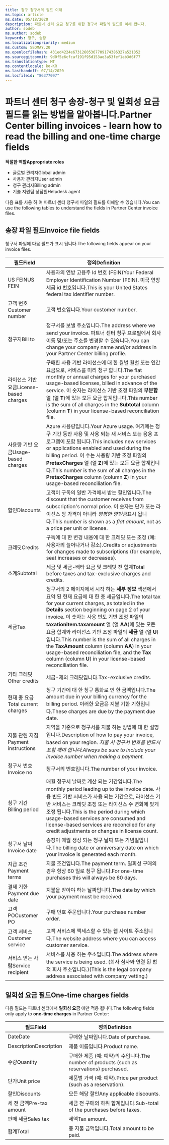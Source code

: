 ```yaml
---
title: 청구 청구서의 필드 이해
ms.topic: article
ms.date: 05/18/2020
description: 파트너 센터 요금 청구를 위한 청구서 파일의 필드를 이해 합니다.
author: sodeb
ms.author: sodeb
keywords: 청구, 송장
ms.localizationpriority: medium
ms.custom: SEOMAY.20
ms.openlocfilehash: 431ed4224e67312605367709174386327a521052
ms.sourcegitcommit: 9d0f5e6cfcaf191f95d153ae3a53fef1ab3d6f77
ms.translationtype: MT
ms.contentlocale: ko-KR
ms.lasthandoff: 07/14/2020
ms.locfileid: "86377097"
---
```

# <a name="partner-center-billing-invoices---learn-how-to-read-the-billing-and-one-time-charge-fields"></a><span data-ttu-id="e12ec-104">파트너 센터 청구 송장-청구 및 일회성 요금 필드를 읽는 방법을 알아봅니다.</span><span class="sxs-lookup"><span data-stu-id="e12ec-104">Partner Center billing invoices - learn how to read the billing and one-time charge fields</span></span>

<span data-ttu-id="e12ec-105">**적절한 역할**</span><span class="sxs-lookup"><span data-stu-id="e12ec-105">**Appropriate roles**</span></span>

- <span data-ttu-id="e12ec-106">글로벌 관리자</span><span class="sxs-lookup"><span data-stu-id="e12ec-106">Global admin</span></span>
- <span data-ttu-id="e12ec-107">사용자 관리자</span><span class="sxs-lookup"><span data-stu-id="e12ec-107">User admin</span></span>
- <span data-ttu-id="e12ec-108">청구 관리자</span><span class="sxs-lookup"><span data-stu-id="e12ec-108">Billing admin</span></span>
- <span data-ttu-id="e12ec-109">기술 지원팀 상담원</span><span class="sxs-lookup"><span data-stu-id="e12ec-109">Helpdesk agent</span></span>

<span data-ttu-id="e12ec-110">다음 표를 사용 하 여 파트너 센터 청구서 파일의 필드를 이해할 수 있습니다.</span><span class="sxs-lookup"><span data-stu-id="e12ec-110">You can use the following tables to understand the fields in Partner Center invoice files.</span></span>

## <a name="invoice-file-fields"></a><span data-ttu-id="e12ec-111">송장 파일 필드</span><span class="sxs-lookup"><span data-stu-id="e12ec-111">Invoice file fields</span></span>

<span data-ttu-id="e12ec-112">청구서 파일에 다음 필드가 표시 됩니다.</span><span class="sxs-lookup"><span data-stu-id="e12ec-112">The following fields appear on your invoice files.</span></span>

| <span data-ttu-id="e12ec-113">필드</span><span class="sxs-lookup"><span data-stu-id="e12ec-113">Field</span></span> | <span data-ttu-id="e12ec-114">정의</span><span class="sxs-lookup"><span data-stu-id="e12ec-114">Definition</span></span> |
| ----- | ---------- |
| <span data-ttu-id="e12ec-115">US FEIN</span><span class="sxs-lookup"><span data-stu-id="e12ec-115">US FEIN</span></span> | <span data-ttu-id="e12ec-116">사용자의 연방 고용주 Id 번호 (FEIN)</span><span class="sxs-lookup"><span data-stu-id="e12ec-116">Your Federal Employer Identification Number (FEIN).</span></span> <span data-ttu-id="e12ec-117">미국 연방 세금 id 번호입니다.</span><span class="sxs-lookup"><span data-stu-id="e12ec-117">This is your United States federal tax identifier number.</span></span> |
| <span data-ttu-id="e12ec-118">고객 번호</span><span class="sxs-lookup"><span data-stu-id="e12ec-118">Customer number</span></span> | <span data-ttu-id="e12ec-119">고객 번호입니다.</span><span class="sxs-lookup"><span data-stu-id="e12ec-119">Your customer number.</span></span> |
| <span data-ttu-id="e12ec-120">청구지</span><span class="sxs-lookup"><span data-stu-id="e12ec-120">Bill to</span></span> | <span data-ttu-id="e12ec-121">청구서를 보낼 주소입니다.</span><span class="sxs-lookup"><span data-stu-id="e12ec-121">The address where we send your invoice.</span></span> <span data-ttu-id="e12ec-122">파트너 센터 청구 프로필에서 회사 이름 및/또는 주소를 변경할 수 있습니다.</span><span class="sxs-lookup"><span data-stu-id="e12ec-122">You can change your company name and/or address in your Partner Center billing profile.</span></span> |
| <span data-ttu-id="e12ec-123">라이선스 기반 요금</span><span class="sxs-lookup"><span data-stu-id="e12ec-123">License-based charges</span></span> | <span data-ttu-id="e12ec-124">구매한 사용 기반 라이선스에 대 한 월별 월별 또는 연간 요금으로, 서비스를 미리 청구 합니다.</span><span class="sxs-lookup"><span data-stu-id="e12ec-124">The flat monthly or annual charges for your purchased usage-based licenses, billed in advance of the service.</span></span> <span data-ttu-id="e12ec-125">이 숫자는 라이선스 기반 조정 파일의 **부분합** 열 (열 **T**)에 있는 모든 요금 합계입니다.</span><span class="sxs-lookup"><span data-stu-id="e12ec-125">This number is the sum of all charges in the **Subtotal** column (column **T**) in your license-based reconciliation file.</span></span> |
| <span data-ttu-id="e12ec-126">사용량 기반 요금</span><span class="sxs-lookup"><span data-stu-id="e12ec-126">Usage-based charges</span></span> | <span data-ttu-id="e12ec-127">Azure 사용량입니다.</span><span class="sxs-lookup"><span data-stu-id="e12ec-127">Your Azure usage.</span></span> <span data-ttu-id="e12ec-128">여기에는 청구 기간 동안 사용 및 사용 되는 새 서비스 또는 응용 프로그램이 포함 됩니다.</span><span class="sxs-lookup"><span data-stu-id="e12ec-128">This includes new services or applications enabled and used during the billing period.</span></span> <span data-ttu-id="e12ec-129">이 수는 사용량 기반 조정 파일의 **PretaxCharges** 열 (열 **Z**)에 있는 모든 요금 합계입니다.</span><span class="sxs-lookup"><span data-stu-id="e12ec-129">This number is the sum of all charges in the **PretaxCharges** column (column **Z**) in your usage-based reconciliation file.</span></span> |
| <span data-ttu-id="e12ec-130">할인</span><span class="sxs-lookup"><span data-stu-id="e12ec-130">Discounts</span></span> | <span data-ttu-id="e12ec-131">고객이 구독의 일반 가격에서 받는 할인입니다.</span><span class="sxs-lookup"><span data-stu-id="e12ec-131">The discount that the customer receives from subscription's normal price.</span></span> <span data-ttu-id="e12ec-132">이 숫자는 단가 또는 라이선스 당 가격이 아니라 *평평한 양만큼*표시 됩니다.</span><span class="sxs-lookup"><span data-stu-id="e12ec-132">This number is shown as a *flat amount*, not as a price per unit or license.</span></span> |
| <span data-ttu-id="e12ec-133">크레딧</span><span class="sxs-lookup"><span data-stu-id="e12ec-133">Credits</span></span> | <span data-ttu-id="e12ec-134">구독에 대 한 변경 내용에 대 한 크레딧 또는 조정 (예: 사용자의 늘어나거나 감소).</span><span class="sxs-lookup"><span data-stu-id="e12ec-134">Credits or adjustments for changes made to subscriptions (for example, seat increases or decreases).</span></span> |
| <span data-ttu-id="e12ec-135">소계</span><span class="sxs-lookup"><span data-stu-id="e12ec-135">Subtotal</span></span> | <span data-ttu-id="e12ec-136">세금 및 세금-배타 요금 및 크레딧 전 합계</span><span class="sxs-lookup"><span data-stu-id="e12ec-136">Total before taxes and tax-exclusive charges and credits.</span></span> |
| <span data-ttu-id="e12ec-137">세금</span><span class="sxs-lookup"><span data-stu-id="e12ec-137">Tax</span></span> | <span data-ttu-id="e12ec-138">청구서의 2 페이지에서 시작 하는 **세부 정보** 섹션에서 요약 된 현재 요금에 대 한 총 세금입니다.</span><span class="sxs-lookup"><span data-stu-id="e12ec-138">The total tax for your current charges, as totaled in the **Details** section beginning on page 2 of your invoice.</span></span> <span data-ttu-id="e12ec-139">이 숫자는 사용 빈도 기반 조정 파일의 **taxationitem.taxamount** 열 (열 **AA**)에 있는 모든 요금 합계와 라이선스 기반 조정 파일의 **세금** 열 (열 **U**)입니다.</span><span class="sxs-lookup"><span data-stu-id="e12ec-139">This number is the sum of all charges in the **TaxAmount** column (column **AA**) in your usage-based reconciliation file, and the **Tax** column (column **U**) in your license-based reconciliation file.</span></span> |
| <span data-ttu-id="e12ec-140">기타 크레딧</span><span class="sxs-lookup"><span data-stu-id="e12ec-140">Other credits</span></span> | <span data-ttu-id="e12ec-141">세금-제외 크레딧입니다.</span><span class="sxs-lookup"><span data-stu-id="e12ec-141">Tax-exclusive credits.</span></span> |
| <span data-ttu-id="e12ec-142">현재 총 요금</span><span class="sxs-lookup"><span data-stu-id="e12ec-142">Total current charges</span></span> | <span data-ttu-id="e12ec-143">청구 기간에 대 한 청구 통화로 인 한 금액입니다.</span><span class="sxs-lookup"><span data-stu-id="e12ec-143">The amount due in your billing currency for the billing period.</span></span> <span data-ttu-id="e12ec-144">이러한 요금은 지불 기한 기한입니다.</span><span class="sxs-lookup"><span data-stu-id="e12ec-144">These charges are due by the payment due date.</span></span> |
| <span data-ttu-id="e12ec-145">지불 관련 지침</span><span class="sxs-lookup"><span data-stu-id="e12ec-145">Payment instructions</span></span> | <span data-ttu-id="e12ec-146">지역을 기준으로 청구서를 지불 하는 방법에 대 한 설명입니다.</span><span class="sxs-lookup"><span data-stu-id="e12ec-146">Description of how to pay your invoice, based on your region.</span></span> <span data-ttu-id="e12ec-147">*지불 시 청구서 번호를 반드시 포함 해야 합니다.*</span><span class="sxs-lookup"><span data-stu-id="e12ec-147">*Always be sure to include your invoice number when making a payment.*</span></span> |
| <span data-ttu-id="e12ec-148">청구서 번호</span><span class="sxs-lookup"><span data-stu-id="e12ec-148">Invoice no</span></span> | <span data-ttu-id="e12ec-149">청구서의 번호입니다.</span><span class="sxs-lookup"><span data-stu-id="e12ec-149">The number of your invoice.</span></span> |
| <span data-ttu-id="e12ec-150">청구 기간</span><span class="sxs-lookup"><span data-stu-id="e12ec-150">Billing period</span></span> | <span data-ttu-id="e12ec-151">매월 청구서 날짜로 계산 되는 기간입니다.</span><span class="sxs-lookup"><span data-stu-id="e12ec-151">The monthly period leading up to the invoice date.</span></span> <span data-ttu-id="e12ec-152">사용 빈도 기반 서비스가 사용 되는 기간으로, 라이선스 기반 서비스는 크레딧 조정 또는 라이선스 수 변화에 맞게 조정 됩니다.</span><span class="sxs-lookup"><span data-stu-id="e12ec-152">This is the period during which usage-based services are consumed and license-based services are reconciled for any credit adjustments or changes in license count.</span></span> |
| <span data-ttu-id="e12ec-153">청구서 날짜</span><span class="sxs-lookup"><span data-stu-id="e12ec-153">Invoice date</span></span> | <span data-ttu-id="e12ec-154">송장이 매월 생성 되는 청구 날짜 또는 기념일입니다.</span><span class="sxs-lookup"><span data-stu-id="e12ec-154">The billing date or anniversary date on which your invoice is generated each month.</span></span> |
| <span data-ttu-id="e12ec-155">지급 조건</span><span class="sxs-lookup"><span data-stu-id="e12ec-155">Payment terms</span></span> | <span data-ttu-id="e12ec-156">지불 조건입니다.</span><span class="sxs-lookup"><span data-stu-id="e12ec-156">The payment term.</span></span> <span data-ttu-id="e12ec-157">일회성 구매의 경우 항상 60 일로 청구 됩니다.</span><span class="sxs-lookup"><span data-stu-id="e12ec-157">For one-time purchases this will always be 60 days.</span></span> |
| <span data-ttu-id="e12ec-158">결제 기한</span><span class="sxs-lookup"><span data-stu-id="e12ec-158">Payment due date</span></span> | <span data-ttu-id="e12ec-159">지불을 받아야 하는 날짜입니다.</span><span class="sxs-lookup"><span data-stu-id="e12ec-159">The date by which your payment must be received.</span></span> |
| <span data-ttu-id="e12ec-160">고객 PO</span><span class="sxs-lookup"><span data-stu-id="e12ec-160">Customer PO</span></span> | <span data-ttu-id="e12ec-161">구매 번호 주문입니다.</span><span class="sxs-lookup"><span data-stu-id="e12ec-161">Your purchase number order.</span></span> |
| <span data-ttu-id="e12ec-162">고객 서비스</span><span class="sxs-lookup"><span data-stu-id="e12ec-162">Customer service</span></span> | <span data-ttu-id="e12ec-163">고객 서비스에 액세스할 수 있는 웹 사이트 주소입니다.</span><span class="sxs-lookup"><span data-stu-id="e12ec-163">The website address where you can access customer service.</span></span> |
| <span data-ttu-id="e12ec-164">서비스 받는 사람</span><span class="sxs-lookup"><span data-stu-id="e12ec-164">Service recipient</span></span> | <span data-ttu-id="e12ec-165">서비스를 사용 하는 주소입니다.</span><span class="sxs-lookup"><span data-stu-id="e12ec-165">The address where the service is being used.</span></span> <span data-ttu-id="e12ec-166">(회사 심사와 연결 된 법적 회사 주소입니다.)</span><span class="sxs-lookup"><span data-stu-id="e12ec-166">(This is the legal company address associated with company vetting.)</span></span> |

## <a name="one-time-charges-fields"></a><span data-ttu-id="e12ec-167">일회성 요금 필드</span><span class="sxs-lookup"><span data-stu-id="e12ec-167">One-time charges fields</span></span>

<span data-ttu-id="e12ec-168">다음 필드는 파트너 센터에서 **일회성 요금** 에만 적용 됩니다.</span><span class="sxs-lookup"><span data-stu-id="e12ec-168">The following fields only apply to **one-time charges** in Partner Center:</span></span>

| <span data-ttu-id="e12ec-169">필드</span><span class="sxs-lookup"><span data-stu-id="e12ec-169">Field</span></span> | <span data-ttu-id="e12ec-170">정의</span><span class="sxs-lookup"><span data-stu-id="e12ec-170">Definition</span></span> |
| ----- | ---------- |
| <span data-ttu-id="e12ec-171">Date</span><span class="sxs-lookup"><span data-stu-id="e12ec-171">Date</span></span> | <span data-ttu-id="e12ec-172">구매한 날짜입니다.</span><span class="sxs-lookup"><span data-stu-id="e12ec-172">Date of purchase.</span></span> |
| <span data-ttu-id="e12ec-173">Description</span><span class="sxs-lookup"><span data-stu-id="e12ec-173">Description</span></span> | <span data-ttu-id="e12ec-174">제품 이름입니다.</span><span class="sxs-lookup"><span data-stu-id="e12ec-174">Product name.</span></span> |
| <span data-ttu-id="e12ec-175">수량</span><span class="sxs-lookup"><span data-stu-id="e12ec-175">Quantity</span></span> | <span data-ttu-id="e12ec-176">구매한 제품 (예: 예약)의 수입니다.</span><span class="sxs-lookup"><span data-stu-id="e12ec-176">The number of products (such as reservations) purchased.</span></span> |
| <span data-ttu-id="e12ec-177">단가</span><span class="sxs-lookup"><span data-stu-id="e12ec-177">Unit price</span></span> | <span data-ttu-id="e12ec-178">제품별 가격 (예: 예약).</span><span class="sxs-lookup"><span data-stu-id="e12ec-178">Price per product (such as a reservation).</span></span> |
| <span data-ttu-id="e12ec-179">할인</span><span class="sxs-lookup"><span data-stu-id="e12ec-179">Discounts</span></span> | <span data-ttu-id="e12ec-180">모든 해당 할인</span><span class="sxs-lookup"><span data-stu-id="e12ec-180">Any applicable discounts.</span></span> |
| <span data-ttu-id="e12ec-181">세 전 금액</span><span class="sxs-lookup"><span data-stu-id="e12ec-181">Pre-tax amount</span></span> | <span data-ttu-id="e12ec-182">세금 전 구매의 하위 합계입니다.</span><span class="sxs-lookup"><span data-stu-id="e12ec-182">Sub-total of the purchases before taxes.</span></span> |
| <span data-ttu-id="e12ec-183">판매 세금</span><span class="sxs-lookup"><span data-stu-id="e12ec-183">Sales tax</span></span> | <span data-ttu-id="e12ec-184">세액</span><span class="sxs-lookup"><span data-stu-id="e12ec-184">Tax amount.</span></span> |
| <span data-ttu-id="e12ec-185">합계</span><span class="sxs-lookup"><span data-stu-id="e12ec-185">Total</span></span> | <span data-ttu-id="e12ec-186">총 지불 금액입니다.</span><span class="sxs-lookup"><span data-stu-id="e12ec-186">Total amount to be paid.</span></span> |
